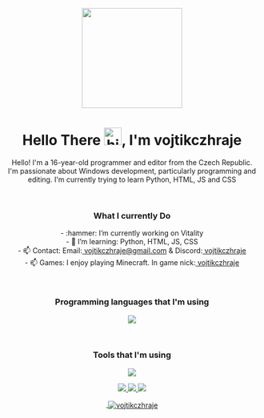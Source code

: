 <p align="center">
<img src="https://cdn.discordapp.com/attachments/1056557770251436113/1129774994449236088/vojtikczhraje.png" width="200px" height="200px">
</p>
<h1 align="center">Hello There <img src="https://user-images.githubusercontent.com/1303154/88677602-1635ba80-d120-11ea-84d8-d263ba5fc3c0.gif" width="35px" height="35px" alt="hi">, I'm vojtikczhraje</h1>



<p align="center">Hello! I'm a 16-year-old programmer and editor from the Czech Republic. I'm passionate about Windows development, particularly programming and editing. I'm currently trying to learn Python, HTML, JS and CSS</p>
<br>



<h3 align="center">What I currently Do </h3>
<p align=center>
- :hammer: I’m currently working on Vitality
<br>
- 🤔 I’m learning: Python, HTML, JS, CSS
<br>
- 📫 Contact: Email:<a href="mailto:vojtikczhraje@gmail.com"> vojtikczhraje@gmail.com</a> & Discord:<a href="https://discord.com/users/390568043513905153"> vojtikczhraje</a>
<br>
- 📫 Games: I enjoy playing Minecraft. In game nick:<a href="https://namemc.com/profile/vojtikczhraje"> vojtikczhraje</a>
</p>
<br>


<h3 align=center> Programming languages that I'm using</h3>
<p align="center">
  <a href="https://skillicons.dev">
    <img src="https://skillicons.dev/icons?i=py,pr,html,css,js" />
  </a>
</p>
<br>


<h3 align=center> Tools that I'm using</h3>
<p align="center">
  <a href="https://skillicons.dev">
    <img src="https://skillicons.dev/icons?i=discord,twitter,instagram,github,vscode,stackoverflow" />
  </a>
</p>


<p align=center>
  <a href="https://twitter.com/vojtikczpari" target="_blank">
    <img src="https://img.shields.io/badge/-@vojtikczpari-1ca0f1?style=flat&labelColor=1ca0f1&logo=twitter&logoColor=white&link=https://twitter.com/vojtikczpari"
      </a>

 <a href="https://www.instagram.com/vojtikczhraje/" target="_blank">
    <img src="https://img.shields.io/badge/-@vojtikczhraje-e84393?style=flat&labelColor=e84393&logo=instagram&logoColor=white"
      </a>

   <a href="mailto:vojtikczhraje@gmail.com" target="_blank">
    <img src="https://img.shields.io/badge/-vojtikczhraje-c0392b?style=flat&labelColor=c0392b&logo=gmail&logoColor=white"
      </a>


</p>


<p align="center">&nbsp;<img align="center" src="https://github-readme-stats.vercel.app/api?username=vojtikczhraje&show_icons=true&locale=en" alt="vojtikczhraje" /></p>

